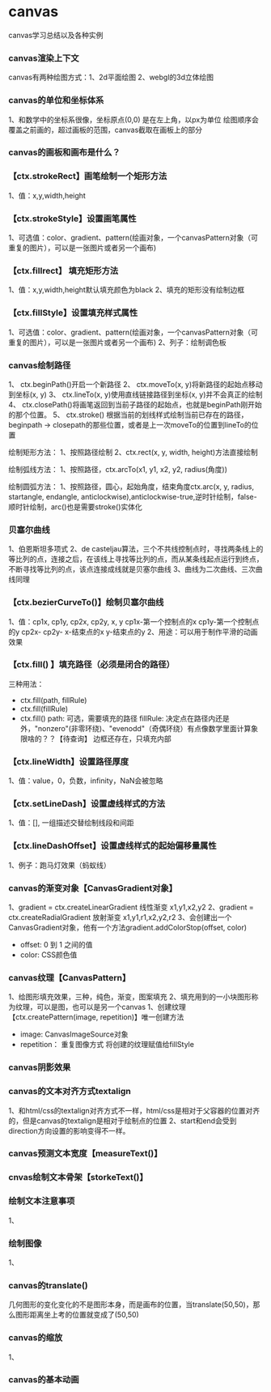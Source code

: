 # canvas
canvas学习总结以及各种实例

### canvas渲染上下文
canvas有两种绘图方式：1、2d平面绘图 2、webgl的3d立体绘图

### canvas的单位和坐标体系
1、和数学中的坐标系很像，坐标原点(0,0) 是在左上角，以px为单位
绘图顺序会覆盖之前画的，超过画板的范围，canvas截取在画板上的部分

### canvas的画板和画布是什么？

### 【ctx.strokeRect】画笔绘制一个矩形方法
1、值：x,y,width,height

### 【ctx.strokeStyle】设置画笔属性
1、可选值：color、gradient、pattern(绘画对象，一个canvasPattern对象（可重复的图片），可以是一张图片或者另一个画布)

### 【ctx.fillrect】 填充矩形方法
1、值：x,y,width,height默认填充颜色为black
2、填充的矩形没有绘制边框

### 【ctx.fillStyle】设置填充样式属性
1、可选值：color、gradient、pattern(绘画对象，一个canvasPattern对象（可重复的图片），可以是一张图片或者另一个画布)
2、列子：绘制调色板

### canvas绘制路径
1、 ctx.beginPath()开启一个新路径
2、 ctx.moveTo(x, y)将新路径的起始点移动到坐标(x, y)
3、 ctx.lineTo(x, y)使用直线链接路径到坐标(x, y)并不会真正的绘制
4、 ctx.closePath()将画笔返回到当前子路径的起始点，也就是beginPath刚开始的那个位置。
5、 ctx.stroke() 根据当前的划线样式绘制当前已存在的路径，beginpath -> closepath的那些位置，或者是上一次moveTo的位置到lineTo的位置

绘制矩形方法：
  1、按照路径绘制
  2、ctx.rect(x, y, width, height)方法直接绘制

绘制弧线方法：
  1、按照路径，ctx.arcTo(x1, y1, x2, y2, radius(角度))

绘制圆弧方法：
  1、按照路径，圆心，起始角度，结束角度ctx.arc(x, y, radius, startangle, endangle, anticlockwise),anticlockwise-true,逆时针绘制，false-顺时针绘制，arc()也是需要stroke()实体化

### 贝塞尔曲线
1、伯恩斯坦多项式
2、de casteljau算法，三个不共线控制点时，寻找两条线上的等比列的点，连接之后，在该线上寻找等比列的点，而从某条线起点运行到终点，不断寻找等比列的点，该点连接成线就是贝塞尔曲线
3、曲线为二次曲线、三次曲线同理

### 【ctx.bezierCurveTo()】绘制贝塞尔曲线
1、值：cp1x, cp1y, cp2x, cp2y, x, y
  cp1x-第一个控制点的x
  cp1y-第一个控制点的y
  cp2x-
  cp2y-
  x-结束点的x
  y-结束点的y
2、用途：可以用于制作平滑的动画效果

### 【ctx.fill() 】填充路径（必须是闭合的路径）
三种用法：
- ctx.fill(path, fillRule)
- ctx.fill(fillRule)
- ctx.fill()
path: 可选，需要填充的路径
fillRule: 决定点在路径内还是外，"nonzero"(非零环绕)、"evenodd"（奇偶环绕）有点像数学里面计算象限啥的？？【待查询】
边框还存在，只填充内部
  
### 【ctx.lineWidth】设置路径厚度
1、值：value，0，负数，infinity，NaN会被忽略
  
### 【ctx.setLineDash】设置虚线样式的方法
1、值：[], 一组描述交替绘制线段和间距
  
### 【ctx.lineDashOffset】设置虚线样式的起始偏移量属性
  
1、例子：跑马灯效果（蚂蚁线）
  
### canvas的渐变对象【CanvasGradient对象】
1、gradient = ctx.createLinearGradient 线性渐变 x1,y1,x2,y2
2、gradient = ctx.createRadialGradient 放射渐变 x1,y1,r1,x2,y2,r2
3、会创建出一个CanvasGradient对象，他有一个方法gradient.addColorStop(offset, color)
  - offset: 0 到 1 之间的值
  - color:  CSS颜色值
    
### canvas纹理【CanvasPattern】
1、给图形填充效果，三种，纯色，渐变，图案填充
2、填充用到的一小块图形称为纹理，可以是图，也可以是另一个canvas
1、创建纹理【ctx.createPattern(image, repetition)】唯一创建方法
  - image: CanvasImageSource对象
  - repetition： 重复图像方式
将创建的纹理赋值给fillStyle

### canvas阴影效果


### canvas的文本对齐方式textalign
1、和html/css的textalign对齐方式不一样，html/css是相对于父容器的位置对齐的，但是canvas的textalign是相对于绘制点的位置
2、start和end会受到 direction方向设置的影响变得不一样。

### canvas预测文本宽度【measureText()】

### cnvas绘制文本骨架【storkeText()】

### 绘制文本注意事项
1、


### 绘制图像
1、

### canvas的translate()
几何图形的变化变化的不是图形本身，而是画布的位置，当translate(50,50)，那么图形距离坐上考的位置就变成了(50,50)

### canvas的缩放
1、

### canvas的基本动画


 
    
  

  









